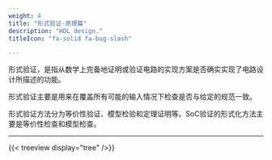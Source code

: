 ```yaml
---
weight: 4
title: "形式验证-原理篇"
description: "HDL design."
titleIcon: "fa-solid fa-bug-slash"

---
```


形式验证，是指从数学上完备地证明或验证电路的实现方案是否确实实现了电路设计所描述的功能。

形式验证主要是用来在覆盖所有可能的输入情况下检查是否与给定的规范一致。

形式验证方法分为等价性验证、模型检验和定理证明等。SoC验证的形式化方法主要是等价性检查和模型检查。

---

{{< treeview
  display="tree"
/>}}
